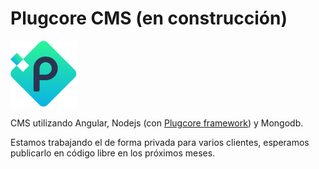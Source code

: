 # Plugcore CMS (en construcción)
 
![plugcore.com](https://raw.githubusercontent.com/plugcore/plug/master/_docs/logo.png "plugcore.com")

CMS utilizando Angular, Nodejs (con [Plugcore framework](https://github.com/plugcore/plugcore)) y Mongodb.

Estamos trabajando el de forma privada para varios clientes, esperamos publicarlo en código libre en los próximos meses.



